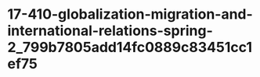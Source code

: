 # 17-410-globalization-migration-and-international-relations-spring-2_799b7805add14fc0889c83451cc1ef75